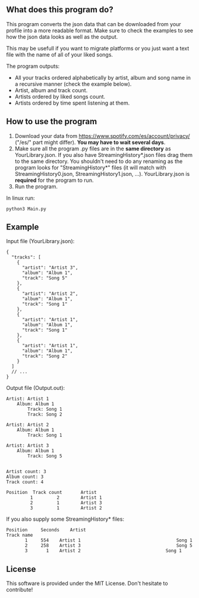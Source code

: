 ## What does this program do?
This program converts the json data that can be downloaded from your profile into a more readable format.
Make sure to check the examples to see how the json data looks as well as the output.

This may be usefull if you want to migrate platforms or you just want a text file with the name of all of your liked songs.

The program outputs:

* All your tracks ordered alphabetically by artist, album and song name in a recursive manner (check the example below).
* Artist, album and track count.
* Artists ordered by liked songs count.
* Artists ordered by time spent listening at them.

## How to use the program

1. Download your data from https://www.spotify.com/es/account/privacy/ ("/es/" part might differ).
**You may have to wait several days**.
2. Make sure all the program .py files are in the **same directory** as YourLibrary.json.
If you also have StreamingHistory*.json files drag them to the same directory.
You shouldn't need to do any renaming as the program looks for "StreamingHistory*" files (it will match with StreamingHistory0.json, StreamingHistory1.json, ...).
YourLibrary.json is **required** for the program to run.
3. Run the program.

In linux run:
```
python3 Main.py 
```

## Example

Input file (YourLibrary.json):
```
{
  "tracks": [
    {
      "artist": "Artist 3",
      "album": "Album 1",
      "track": "Song 5"
    },
    {
      "artist": "Artist 2",
      "album": "Album 1",
      "track": "Song 1"
    },
    {
      "artist": "Artist 1",
      "album": "Album 1",
      "track": "Song 1"
    },
    {
      "artist": "Artist 1",
      "album": "Album 1",
      "track": "Song 2"
    }
  ]
  // ...
}
```
Output file (Output.out):
```
Artist: Artist 1
	Album: Album 1
		Track: Song 1
		Track: Song 2

Artist: Artist 2
	Album: Album 1
		Track: Song 1

Artist: Artist 3
	Album: Album 1
		Track: Song 5


Artist count: 3
Album count: 3
Track count: 4

Position  Track count       Artist
         1         2		Artist 1
         2         1		Artist 3
         3         1		Artist 2
```

If you also supply some StreamingHistory* files:
```
Position     Seconds    Artist                                      Track name
       1	 554	Artist 1                                    Song 1
       2	 258	Artist 3            	                    Song 5
       3	   1	Artist 2                           	    Song 1
```

## License
This software is provided under the MIT License. Don't hesitate to contribute!
